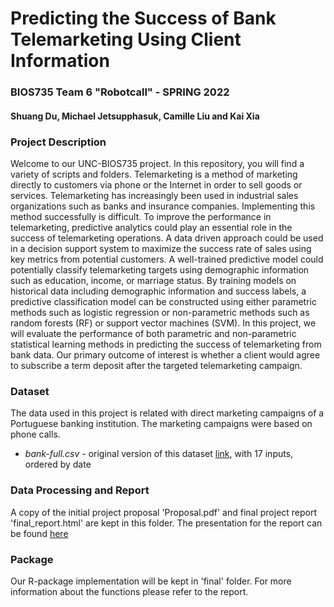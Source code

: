 # Predicting the Success of Bank Telemarketing Using Client Information

### BIOS735 Team 6 "Robotcall" - SPRING 2022
#### Shuang Du, Michael Jetsupphasuk, Camille Liu and Kai Xia

### Project Description
Welcome to our UNC-BIOS735 project. In this repository, you will find a variety of scripts and folders. Telemarketing is a method of marketing directly to customers via phone or the Internet in order to sell goods or services. Telemarketing has increasingly been used in industrial sales organizations such as banks and insurance companies. Implementing this method successfully is difficult. To improve the performance in telemarketing, predictive analytics could play an essential role in the success of telemarketing operations. A data driven approach could be used in a decision support system to maximize the success rate of sales using key metrics from potential customers. A well-trained predictive model could potentially classify telemarketing targets using demographic information such as education, income, or marriage status. By training models on historical data including demographic information and success labels, a predictive classification model can be constructed using either parametric methods such as logistic regression or non-parametric methods such as random forests (RF) or support vector machines (SVM). In this project, we will evaluate the performance of both parametric and non-parametric statistical learning methods in predicting the success of telemarketing from bank data. Our primary outcome of interest is whether a client would agree to subscribe a term deposit after the targeted telemarketing campaign.


### Dataset
The data used in this project is related with direct marketing campaigns of a Portuguese banking institution. The marketing campaigns were based on phone calls.

* *bank-full.csv* - original version of this dataset [link](https://archive.ics.uci.edu/ml/datasets/bank+marketing), with 17 inputs, ordered by date


### Data Processing and Report  

A copy of the initial project proposal 'Proposal.pdf' and final project report 'final_report.html' are kept in this folder. The presentation for the report can be found [here](https://docs.google.com/presentation/d/1EZ85oHhNHWCJr9l-fvAzzVQnlLNpCdSaWfzGy-WKoKk/edit?usp=sharing)

### Package 

Our R-package implementation will be kept in 'final' folder. For more information about the functions please refer to the report.


